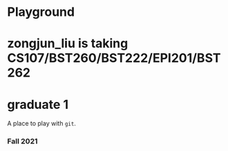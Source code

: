 # Playground

# zongjun_liu is taking CS107/BST260/BST222/EPI201/BST262
# graduate 1
A place to play with `git`.

### Fall 2021
